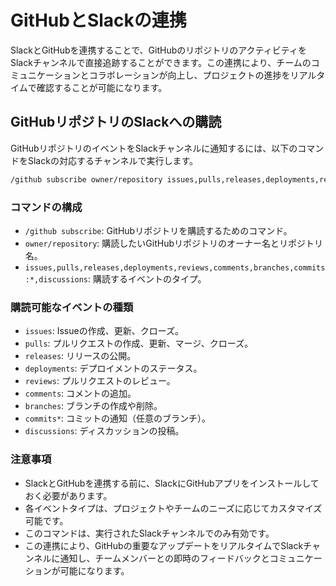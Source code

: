 
# GitHubとSlackの連携

SlackとGitHubを連携することで、GitHubのリポジトリのアクティビティをSlackチャンネルで直接追跡することができます。この連携により、チームのコミュニケーションとコラボレーションが向上し、プロジェクトの進捗をリアルタイムで確認することが可能になります。

## GitHubリポジトリのSlackへの購読

GitHubリポジトリのイベントをSlackチャンネルに通知するには、以下のコマンドをSlackの対応するチャンネルで実行します。

```bash
/github subscribe owner/repository issues,pulls,releases,deployments,reviews,comments,branches,commits:*,discussions
```

### コマンドの構成

- `/github subscribe`: GitHubリポジトリを購読するためのコマンド。
- `owner/repository`: 購読したいGitHubリポジトリのオーナー名とリポジトリ名。
- `issues,pulls,releases,deployments,reviews,comments,branches,commits:*,discussions`: 購読するイベントのタイプ。

### 購読可能なイベントの種類

- `issues`: Issueの作成、更新、クローズ。
- `pulls`: プルリクエストの作成、更新、マージ、クローズ。
- `releases`: リリースの公開。
- `deployments`: デプロイメントのステータス。
- `reviews`: プルリクエストのレビュー。
- `comments`: コメントの追加。
- `branches`: ブランチの作成や削除。
- `commits*`: コミットの通知（任意のブランチ）。
- `discussions`: ディスカッションの投稿。

### 注意事項

- SlackとGitHubを連携する前に、SlackにGitHubアプリをインストールしておく必要があります。
- 各イベントタイプは、プロジェクトやチームのニーズに応じてカスタマイズ可能です。
- このコマンドは、実行されたSlackチャンネルでのみ有効です。
- この連携により、GitHubの重要なアップデートをリアルタイムでSlackチャンネルに通知し、チームメンバーとの即時のフィードバックとコミュニケーションが可能になります。
